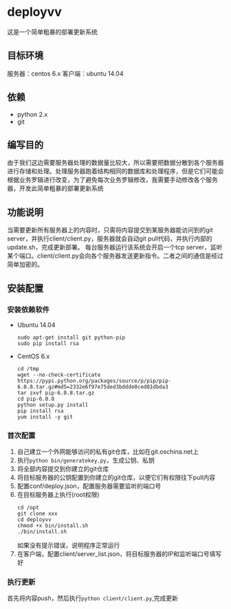 # deployvv
这是一个简单粗暴的部署更新系统

## 目标环境
服务器：centos 6.x
客户端：ubuntu 14.04

## 依赖
* python 2.x
* git

## 编写目的
由于我们这边需要服务器处理的数据量比较大，所以需要把数据分散到各个服务器进行存储和处理。处理服务器跑着结构相同的数据库和处理程序，但是它们可能会根据业务罗辑进行改变，为了避免每次业务罗辑修改，我需要手动修改各个服务器，开发此简单粗暴的部署更新系统

## 功能说明
当需要更新所有服务器上的内容时，只需将内容提交到某服务器能访问到的git server，并执行client/client.py，服务器就会自动git pull代码，并执行内部的update.sh，完成更新部署。
每台服务器运行该系统会开启一个tcp server，监听某个端口。client/client.py会向各个服务器发送更新指令。二者之间的通信是经过简单加密的。

## 安装配置
### 安装依赖软件

* Ubuntu 14.04
    ```
    sudo apt-get install git python-pip
    sudo pip install rsa
    ```

* CentOS 6.x
    ```
   cd /tmp
   wget --no-check-certificate https://pypi.python.org/packages/source/p/pip/pip-6.0.8.tar.gz#md5=2332e6f97e75ded3bddde0ced01dbda3
    tar zxvf pip-6.0.8.tar.gz
    cd pip-6.0.8
    python setup.py install
    pip install rsa
    yum install -y git
    ```

### 首次配置
1. 自己建立一个外网能够访问的私有git仓库，比如在git.oschina.net上
2. 执行```python bin/generatekey.py```，生成公钥、私钥
3. 将全部内容提交到你建立的git仓库
4. 将目标服务器的公钥配置到你建立的git仓库，以便它们有权限往下pull内容
5. 配置conf/deploy.json，配置服务器需要监听的端口号
6. 在目标服务器上执行(root权限)
    ```
    cd /opt
    git clone xxx
    cd deployvv
    chmod +x bin/install.sh
    ./bin/install.sh
    ```
    如果没有提示错误，说明程序正常运行
7. 在客户端，配置client/server_list.json，将目标服务器的IP和监听端口号填写好

### 执行更新
首先将内容push，然后执行```python client/client.py```,完成更新
